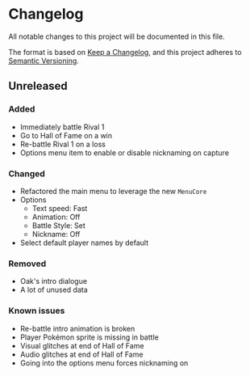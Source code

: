 # Changelog
All notable changes to this project will be documented in this file.

The format is based on [Keep a Changelog](https://keepachangelog.com/en/1.0.0/),
and this project adheres to [Semantic Versioning](https://semver.org/spec/v2.0.0.html).


## Unreleased
### Added
- Immediately battle Rival 1
- Go to Hall of Fame on a win
- Re-battle Rival 1 on a loss
- Options menu item to enable or disable nicknaming on capture

### Changed
- Refactored the main menu to leverage the new `MenuCore`
- Options
    - Text speed: Fast
    - Animation: Off
    - Battle Style: Set
    - Nickname: Off
- Select default player names by default

### Removed
- Oak's intro dialogue
- A lot of unused data

### Known issues
- Re-battle intro animation is broken
- Player Pokémon sprite is missing in battle
- Visual glitches at end of Hall of Fame
- Audio glitches at end of Hall of Fame
- Going into the options menu forces nicknaming on
